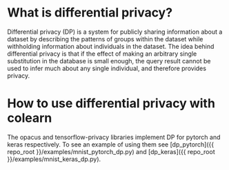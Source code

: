 # What is differential privacy?
Differential privacy (DP) is a system for publicly sharing information about a dataset by describing the patterns
 of groups within the dataset while withholding information about individuals in the dataset. 
 The idea behind differential privacy is that if the effect of making an arbitrary single substitution in 
 the database is small enough, the query result cannot be used to infer much about any single individual,
  and therefore provides privacy.

# How to use differential privacy with colearn
The opacus and tensorflow-privacy libraries implement DP for pytorch and keras respectively.
To see an example of using them see [dp_pytorch]({{ repo_root }}/examples/mnist_pytorch_dp.py) 
and [dp_keras]({{ repo_root }}/examples/mnist_keras_dp.py).